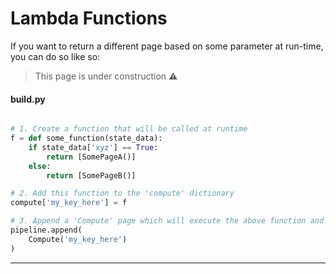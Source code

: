# Lambda Functions

If you want to return a different page based on some parameter at run-time, you can do so like so:

> This page is under construction ⚠️

#### build.py

```python

# 1. Create a function that will be called at runtime
f = def some_function(state_data):
    if state_data['xyz'] == True:
        return [SomePageA()]
    else:
        return [SomePageB()]

# 2. Add this function to the 'compute' dictionary
compute['my_key_here'] = f

# 3. Append a 'Compute' page which will execute the above function and return a page at runtime
pipeline.append(
    Compute('my_key_here')
)
```

---